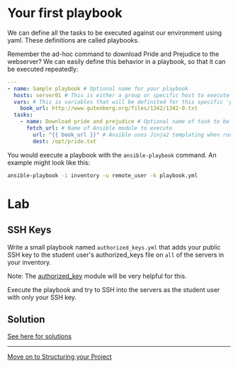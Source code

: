 # Your first playbook

We can define all the tasks to be executed against our environment using yaml.
These definitions are called playbooks.

Remember the ad-hoc command to download Pride and Prejudice to the webserver?
We can easily define this behavior in a playbook, so that it can be executed
repeatedly:

```yaml
---
- name: Sample playbook # Optional name for your playbook
  hosts: server01 # This is either a group or specific host to execute tasks on
  vars: # This is variables that will be definited for this specific 'play'
    book_url: http://www.gutenberg.org/files/1342/1342-0.txt
  tasks:
    - name: Download pride and prejudice # Optional name of task to be executed
      fetch_url: # Name of Ansible module to execute
        url: "{{ book_url }}" # Ansible uses Jinja2 templating when running playbooks
        dest: /opt/pride.txt
```

You would execute a playbook with the `ansible-playbook` command. An example
might look like this:

```bash
ansible-playbook -i inventory -u remote_user -k playbook.yml
```

# Lab

## SSH Keys

Write a small playbook named `authorized_keys.yml` that adds your public SSH key
to the student user's authorized_keys file on `all` of the servers in your
inventory.

Note: The
[authorized_key](http://docs.ansible.com/ansible/latest/authorized_key_module.html)
module will be very helpful for this.

Execute the playbook and try to SSH into the servers as the student user with
only your SSH key.

## Solution

[See here for solutions](03_lab_solutions.md)

---

[Move on to Structuring your Project](04_structuring_your_project.md)
